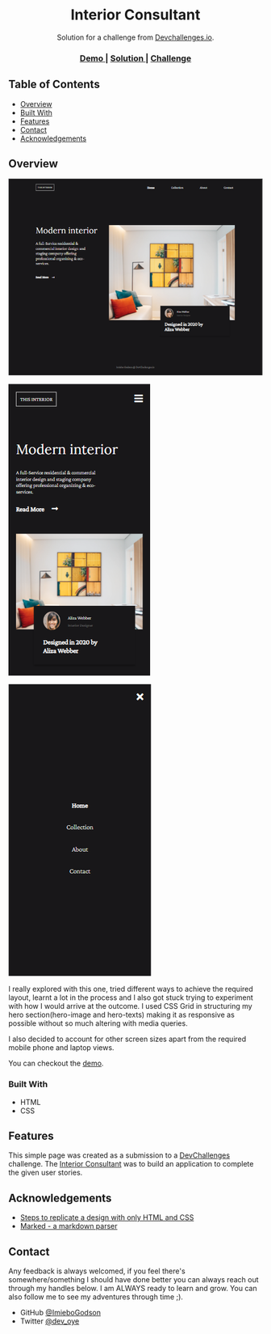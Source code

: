 <!-- Please update value in the {}  -->


<h1 align="center">Interior Consultant</h1>

<div align="center">
   Solution for a challenge from  <a href="http://devchallenges.io" target="_blank">Devchallenges.io</a>.
</div>

<div align="center">
  <h3>
    <a href="https://this-interior.netlify.app/">
      Demo
    </a>
    <span> | </span>
    <a href="https://devchallenges.io/solutions/0ZzJwHm5BbTZryLO1ANx">
      Solution
    </a>
    <span> | </span>
    <a href="https://devchallenges.io/challenges/Jymh2b2FyebRTUljkNcb">
      Challenge
    </a>
  </h3>
</div>

<!-- TABLE OF CONTENTS -->

## Table of Contents

- [Overview](#overview)
- [Built With](#built-with)
- [Features](#features)
- [Contact](#contact)
- [Acknowledgements](#acknowledgements)

<!-- OVERVIEW -->

## Overview

![screenshot](https://github.com/ImieboGodson/DevChallenges-interior-consultant/blob/master/resources/images/desktop%20view.png)

![screenshot](https://github.com/ImieboGodson/DevChallenges-interior-consultant/blob/master/resources/images/mobile%20view.png)

![screenshot](https://github.com/ImieboGodson/DevChallenges-interior-consultant/blob/master/resources/images/mobile%20view%20with%20navbar.png)


 I really explored with this one, tried different ways to achieve the required layout, learnt a lot in the process and I also got stuck trying to experiment with how I would arrive at the outcome. I used CSS Grid in structuring my hero section(hero-image and hero-texts) making it as responsive as possible without so much altering with media queries.

 I also decided to account for other screen sizes apart from the required mobile phone and laptop views.

You can checkout the [demo](https://this-interior.netlify.app/).

### Built With

<!-- This section should list any major frameworks that you built your project using. Here are a few examples.-->

- HTML
- CSS

## Features

<!-- List the features of your application or follow the template. Don't share the figma file here :) -->

This simple page was created as a submission to a [DevChallenges](https://devchallenges.io/challenges) challenge. The [Interior Consultant](https://devchallenges.io/challenges/Jymh2b2FyebRTUljkNcb) was to build an application to complete the given user stories.


## Acknowledgements

<!-- This section should list any articles or add-ons/plugins that helps you to complete the project. This is optional but it will help you in the future. For exmpale -->

- [Steps to replicate a design with only HTML and CSS](https://devchallenges-blogs.web.app/how-to-replicate-design/)
- [Marked - a markdown parser](https://github.com/chjj/marked)

## Contact

Any feedback is always welcomed, if you feel there's somewhere/something I should have done better you can always reach out through my handles below. I am ALWAYS ready to learn and grow. You can also follow me to see my adventures through time ;).

- GitHub [@ImieboGodson](https://github.com/ImieboGodson)
- Twitter [@dev_oye](https://twitter.com/dev_oye)
